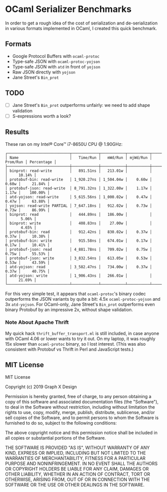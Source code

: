 # OCaml Serializer Benchmarks

In order to get a rough idea of the cost of serialization and de-serialization in various formats implemented in OCaml, I created this quick benchmark.

## Formats

* Google Protocol Buffers with `ocaml-protoc`
* Type-safe JSON with `ocaml-protoc-yojson`
* Type-safe JSON with `atd` in front of `yojson`
* Raw JSON directly with `yojson`
* Jane Street's `Bin_prot`

## TODO

- [ ] Jane Street's `Bin_prot` outperforms unfairly: we need to add shape validation
- [ ] S-expressions worth a look?

## Results

These ran on my Intel® Core™ i7-8650U CPU @ 1.90GHz:

```text
┌────────────────────────────┬────────────┬───────────┬──────────┬──────────┬────────────┐
│ Name                       │   Time/Run │   mWd/Run │ mjWd/Run │ Prom/Run │ Percentage │
├────────────────────────────┼────────────┼───────────┼──────────┼──────────┼────────────┤
│ binprot: read-write        │   891.51ns │   213.01w │          │          │     10.14% │
│ protobuf-bin: read-write   │ 1_920.27ns │ 1_504.04w │    0.60w │    0.60w │     21.84% │
│ protobuf-json: read-write  │ 8_791.32ns │ 1_322.08w │    1.17w │    1.17w │    100.00% │
│ atd-yojson: read-write     │ 5_615.56ns │ 1_000.02w │    0.47w │    0.47w │     63.88% │
│ yojson: read-write PARTIAL │ 7_647.18ns │   912.02w │    0.73w │    0.73w │     86.99% │
│ binprot: read              │   444.89ns │   186.00w │          │          │      5.06% │
│ binprot: write             │   408.83ns │    27.00w │          │          │      4.65% │
│ protobuf-bin: read         │   912.42ns │   830.02w │    0.37w │    0.37w │     10.38% │
│ protobuf-bin: write        │   915.58ns │   674.01w │    0.17w │    0.17w │     10.41% │
│ protobuf-json: read        │ 4_881.78ns │   709.02w │    0.75w │    0.75w │     55.53% │
│ protobuf-json: write       │ 3_832.54ns │   613.05w │    0.53w │    0.53w │     43.59% │
│ atd-yojson: read           │ 3_582.47ns │   734.00w │    0.37w │    0.37w │     40.75% │
│ atd-yojson: write          │ 1_906.43ns │   266.01w │          │          │     21.69% │
└────────────────────────────┴────────────┴───────────┴──────────┴──────────┴────────────┘
```

For this very simple test, it appears that `ocaml-protoc`'s binary codec outperforms the JSON variants by quite a bit: 4.5x `ocaml-protoc-yojson` and 3x `atd-yojson`.  For OCaml-only, Jane Street's `Bin_prot` outperforms even binary Protobuf by an impressive 2x, without shape validation.

### Note About Apache Thrift

My quick hack `thrift_buffer_transport.ml` is still included, in case anyone with OCaml 4.06 or lower wants to try it out.  On my laptop, it was roughly 15x slower than `ocaml-protoc` binary, so I lost interest.  (This was also consistent with Protobuf vs Thrift in Perl and JavaScript tests.)

## MIT License

MIT License

Copyright (c) 2019 Graph X Design

Permission is hereby granted, free of charge, to any person obtaining a copy of this software and associated documentation files (the "Software"), to deal in the Software without restriction, including without limitation the rights to use, copy, modify, merge, publish, distribute, sublicense, and/or sell copies of the Software, and to permit persons to whom the Software is furnished to do so, subject to the following conditions:

The above copyright notice and this permission notice shall be included in all copies or substantial portions of the Software.

THE SOFTWARE IS PROVIDED "AS IS", WITHOUT WARRANTY OF ANY KIND, EXPRESS OR IMPLIED, INCLUDING BUT NOT LIMITED TO THE WARRANTIES OF MERCHANTABILITY, FITNESS FOR A PARTICULAR PURPOSE AND NONINFRINGEMENT. IN NO EVENT SHALL THE AUTHORS OR COPYRIGHT HOLDERS BE LIABLE FOR ANY CLAIM, DAMAGES OR OTHER LIABILITY, WHETHER IN AN ACTION OF CONTRACT, TORT OR OTHERWISE, ARISING FROM, OUT OF OR IN CONNECTION WITH THE SOFTWARE OR THE USE OR OTHER DEALINGS IN THE SOFTWARE.


